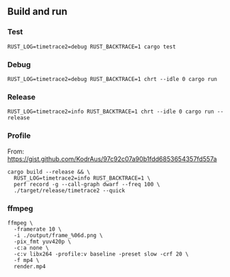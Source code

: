 
## Build and run

### Test

```
RUST_LOG=timetrace2=debug RUST_BACKTRACE=1 cargo test
```

### Debug

```
RUST_LOG=timetrace2=debug RUST_BACKTRACE=1 chrt --idle 0 cargo run
```

### Release

```
RUST_LOG=timetrace2=info RUST_BACKTRACE=1 chrt --idle 0 cargo run --release
```

### Profile

From: https://gist.github.com/KodrAus/97c92c07a90b1fdd6853654357fd557a

```
cargo build --release && \
  RUST_LOG=timetrace2=info RUST_BACKTRACE=1 \
  perf record -g --call-graph dwarf --freq 100 \
  ./target/release/timetrace2 --quick
```

### ffmpeg

```
ffmpeg \
  -framerate 10 \
  -i ./output/frame_%06d.png \
  -pix_fmt yuv420p \
  -c:a none \
  -c:v libx264 -profile:v baseline -preset slow -crf 20 \
  -f mp4 \
  render.mp4
```
